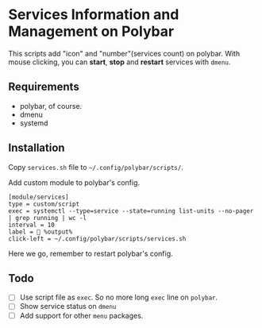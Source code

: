 Services Information and Management on Polybar
===

This scripts add "icon" and "number"(services count) on polybar. With mouse clicking, you can **start**, **stop** and **restart** services with `dmenu`.

## Requirements

- polybar, of course.
- dmenu
- systemd

## Installation

Copy `services.sh` file to `~/.config/polybar/scripts/`.

Add custom module to polybar's config.

```
[module/services]
type = custom/script
exec = systemctl --type=service --state=running list-units --no-pager | grep running | wc -l
interval = 10
label =  %output%
click-left = ~/.config/polybar/scripts/services.sh
```

Here we go, remember to restart polybar's config.

## Todo

- [ ] Use script file as `exec`. So no more long `exec` line on `polybar`.
- [ ] Show service status on `dmenu`
- [ ] Add support for other `menu` packages.
